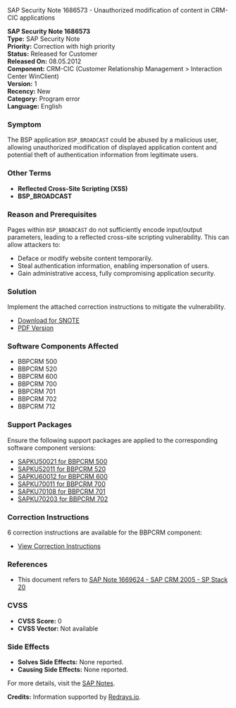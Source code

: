 SAP Security Note 1686573 - Unauthorized modification of content in CRM-CIC applications

**SAP Security Note 1686573**  
**Type:** SAP Security Note  
**Priority:** Correction with high priority  
**Status:** Released for Customer  
**Released On:** 08.05.2012  
**Component:** CRM-CIC (Customer Relationship Management > Interaction Center WinClient)  
**Version:** 1  
**Recency:** New  
**Category:** Program error  
**Language:** English

### Symptom
The BSP application `BSP_BROADCAST` could be abused by a malicious user, allowing unauthorized modification of displayed application content and potential theft of authentication information from legitimate users.

### Other Terms
- **Reflected Cross-Site Scripting (XSS)**
- **BSP_BROADCAST**

### Reason and Prerequisites
Pages within `BSP_BROADCAST` do not sufficiently encode input/output parameters, leading to a reflected cross-site scripting vulnerability. This can allow attackers to:
- Deface or modify website content temporarily.
- Steal authentication information, enabling impersonation of users.
- Gain administrative access, fully compromising application security.

### Solution
Implement the attached correction instructions to mitigate the vulnerability.

- [Download for SNOTE](https://notesdownloads.sap.com/note/0040000010018632017)
- [PDF Version](https://userapps.support.sap.com/sap/support/sfm/notes/print/0001686573?language=en-US&token=12B9A6C6489CDE440136FC94EB8C6A00)

### Software Components Affected
- BBPCRM 500
- BBPCRM 520
- BBPCRM 600
- BBPCRM 700
- BBPCRM 701
- BBPCRM 702
- BBPCRM 712

### Support Packages
Ensure the following support packages are applied to the corresponding software component versions:

- [SAPKU50021 for BBPCRM 500](https://me.sap.com/supportpackage/SAPKU50021)
- [SAPKU52011 for BBPCRM 520](https://me.sap.com/supportpackage/SAPKU52011)
- [SAPKU60012 for BBPCRM 600](https://me.sap.com/supportpackage/SAPKU60012)
- [SAPKU70011 for BBPCRM 700](https://me.sap.com/supportpackage/SAPKU70011)
- [SAPKU70108 for BBPCRM 701](https://me.sap.com/supportpackage/SAPKU70108)
- [SAPKU70203 for BBPCRM 702](https://me.sap.com/supportpackage/SAPKU70203)

### Correction Instructions
6 correction instructions are available for the BBPCRM component:

- [View Correction Instructions](https://me.sap.com/corrins/0001686573/63)

### References
- This document refers to [SAP Note 1669624 - SAP CRM 2005 - SP Stack 20](https://me.sap.com/notes/1669624)

### CVSS
- **CVSS Score:** 0  
- **CVSS Vector:** Not available

### Side Effects
- **Solves Side Effects:** None reported.
- **Causing Side Effects:** None reported.

For more details, visit the [SAP Notes](https://me.sap.com/notes/1686573).

**Credits:** Information supported by [Redrays.io](https://redrays.io).